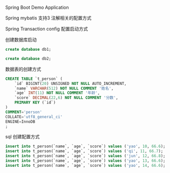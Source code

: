 Spring Boot Demo Application

Spring mybatis 支持3 注解相关的配置方式

Spring Transaction config 配置启动方式

创建数据库启动
```sql
create database db1;

create database db2;
```

数据表的创建方式
```sql
CREATE TABLE `t_person` (
	`id` BIGINT(20) UNSIGNED NOT NULL AUTO_INCREMENT,
	`name` VARCHAR(512) NOT NULL COMMENT '姓名',
	`age` INT(11) NOT NULL COMMENT '年龄',
	`score` DECIMAL(22,6) NOT NULL COMMENT '分数',
	PRIMARY KEY (`id`)
)
COMMENT='person'
COLLATE='utf8_general_ci'
ENGINE=InnoDB
;
```
sql 创建配置方式
```sql
insert into t_person(`name`, `age`, `score`) values ('yao', 10, 66.6);
insert into t_person(`name`, `age`, `score`) values ('qi', 11, 66.7);
insert into t_person(`name`, `age`, `score`) values ('jun', 12, 66.8);
insert into t_person(`name`, `age`, `score`) values ('yao', 13, 66.6);
insert into t_person(`name`, `age`, `score`) values ('yao', 14, 66.6);
```
